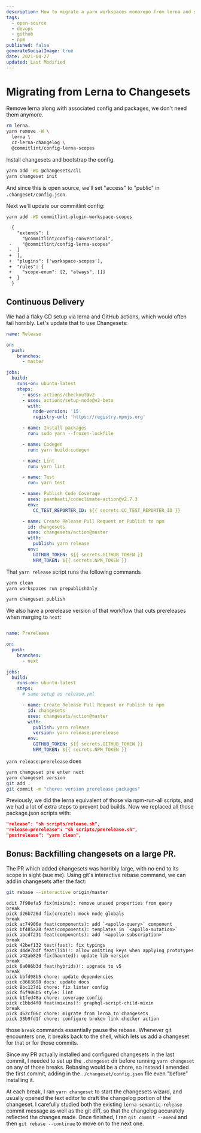 ```yaml
---
description: How to migrate a yarn workspaces monorepo from lerna and semantic-release to changesets
tags:
  - open-source
  - devops
  - github
  - npm
published: false
generateSocialImage: true
date: 2021-04-27
updated: Last Modified
---
```


# Migrating from Lerna to Changesets

Remove lerna along with associated config and packages, we don't need them anymore.

```bash
rm lerna.
yarn remove -W \
  lerna \
  cz-lerna-changelog \
  @commitlint/config-lerna-scopes
```

Install changesets and bootstrap the config.
```bash
yarn add -WD @changesets/cli
yarn changeset init
```

And since this is open source, we'll set "access" to "public" in `.changeset/config.json`.

Next we'll update our commitlint config:

```bash
yarn add -WD commitlint-plugin-workspace-scopes
```

```diff
  {
    "extends": [
      "@commitlint/config-conventional",
 -    "@commitlint/config-lerna-scopes"
 -  ]
 +  ],
 +  "plugins": ['workspace-scopes'],
 +  "rules": {
 +    "scope-enum": [2, "always", []]
 +  }
  }
```

## Continuous Delivery
We had a flaky CD setup via lerna and GitHub actions, which would often fail horribly. Let's update that to use Changesets:

```yaml
name: Release

on:
  push:
    branches:
      - master

jobs:
  build:
    runs-on: ubuntu-latest
    steps:
      - uses: actions/checkout@v2
      - uses: actions/setup-node@v2-beta
        with:
          node-version: '15'
          registry-url: 'https://registry.npmjs.org'

      - name: Install packages
        run: sudo yarn --frozen-lockfile

      - name: Codegen
        run: yarn build:codegen

      - name: Lint
        run: yarn lint

      - name: Test
        run: yarn test

      - name: Publish Code Coverage
        uses: paambaati/codeclimate-action@v2.7.3
        env:
          CC_TEST_REPORTER_ID: ${{ secrets.CC_TEST_REPORTER_ID }}

      - name: Create Release Pull Request or Publish to npm
        id: changesets
        uses: changesets/action@master
        with:
          publish: yarn release
        env:
          GITHUB_TOKEN: ${{ secrets.GITHUB_TOKEN }}
          NPM_TOKEN: ${{ secrets.NPM_TOKEN }}
```

That `yarn release` script runs the following commands
```bash
yarn clean
yarn workspaces run prepublishOnly

yarn changeset publish
```

We also have a prerelease version of that workflow that cuts prereleases when merging to `next`:

```yaml

name: Prerelease

on:
  push:
    branches:
      - next

jobs:
  build:
    runs-on: ubuntu-latest
    steps:
      # same setup as release.yml

      - name: Create Release Pull Request or Publish to npm
        id: changesets
        uses: changesets/action@master
        with:
          publish: yarn release
          version: yarn release:prerelease
        env:
          GITHUB_TOKEN: ${{ secrets.GITHUB_TOKEN }}
          NPM_TOKEN: ${{ secrets.NPM_TOKEN }}
```

`yarn release:prerelease` does

```bash
yarn changeset pre enter next
yarn changeset version
git add .
git commit -m "chore: version prerelease packages"
```

Previously, we did the lerna equivalent of those via npm-run-all scripts, and we had a lot of extra steps to prevent bad builds. Now we replaced all those package.json scripts with:

```json
"release": "sh scripts/release.sh",
"release:prerelease": "sh scripts/prerelease.sh",
"postrelease": "yarn clean",
```

## Bonus: Backfilling changesets on a large PR.

The PR which added changesets was horribly large, with no end to its scope in sight (sue me).
Using git's interactive rebase command, we can add in changesets after the fact:

```bash
git rebase --interactive origin/master
```

```git
edit 7f90efa5 fix(mixins): remove unused properties from query
break
pick d26b726d fix(create): mock node globals
break
pick ac74906e feat(components): add `<apollo-query>` component
pick bf485a28 feat(components): templates in `<apollo-mutation>`
pick abcdf231 feat(components): add `<apollo-subscription>`
break
pick 42bef132 test(fast): fix typings
pick 44de7bdf feat(lib)!: allow omitting keys when applying prototypes
pick a42ab820 fix(haunted): update lib version
break
pick 6a086b3d feat(hybrids)!: upgrade to v5
break
pick bbfd98b5 chore: update dependencies
pick c8663698 docs: update docs
pick 8bc127d1 chore: fix linter config
pick f6f906b5 style: lint
pick b1fed46a chore: coverage config
pick c1bbd4f0 feat(mixins)!: graphql-script-child-mixin
break
pick 462cf06c chore: migrate from lerna to changesets
pick 38b9fd1f chore: configure broken link checker action
```

those `break` commands essentially pause the rebase. Whenever git encounters one, it breaks back to the shell, which lets us add a changeset for that or for those commits.

Since my PR actually installed and configured changesets in the last commit, I needed to set up the `.changeset` dir before running `yarn changeset` on any of those breaks. Rebasing would be a chore, so instead I amended the first commit, adding in the `./changeset/config.json` file even "before" installing it.

At each break, I ran `yarn changeset` to start the changesets wizard, and usually opened the text editor to draft the changelog portion of the changeset. I carefully studied both the existing `lerna-semantic-release` commit message as well as the git diff, so that the changelog accurately reflected the changes made. Once finished, I ran `git commit --amend` and then `git rebase --continue` to move on to the next one.
